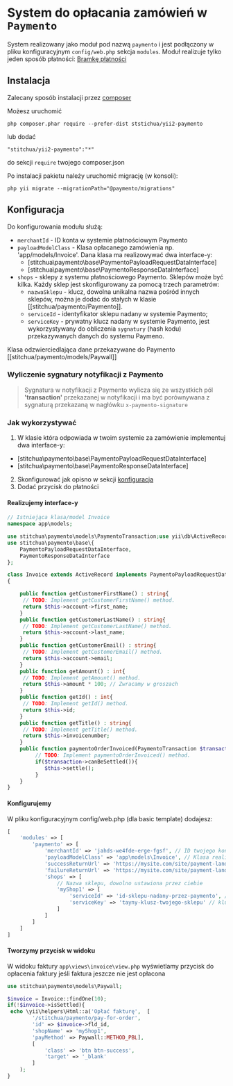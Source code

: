 # System do opłacania zamówień w `Paymento`

System realizowany jako moduł pod nazwą `paymento` i jest podłączony w pliku konfiguracyjnym `config/web.php`
sekcja `modules`. Moduł realizuje tylko jeden sposób
płatności: [Bramkę płatności](https://paymentopaywall.docs.apiary.io/#/introduction/wprowadzenie)

## Instalacja

Zalecany sposób instalacji przez [composer](http://getcomposer.org/download/)

Możesz uruchomić

```
php composer.phar require --prefer-dist ststichua/yii2-paymento
```

lub dodać

```
"stitchua/yii2-paymento":"*"
```

do sekcji `require` twojego composer.json

Po instalacji pakietu należy uruchomić migrację (w konsoli):
```
php yii migrate --migrationPath="@paymento/migrations"
```

## Konfiguracja

Do konfigurowania modułu służą:

- `merchantId` - ID konta w systemie płatnościowym Paymento
- `payloadModelClass` - Klasa opłacanego zamówienia np. 'app/models/Invoice'. Dana klasa ma realizowywać dwa
  interface-y:
    - [stitchua\paymento\base\PaymentoPayloadRequestDataInterface]
    - [stitchua\paymento\base\PaymentoResponseDataInterface]
- `shops` - sklepy z systemu płatnościowego Paymento. Sklepów może być kilka. Każdy sklep jest skonfigurowany za pomocą
  trzech parametrów:
    - `nazwaSklepu` - klucz, dowolna unikalna nazwa pośród innych sklepów, można je dodać do stałych w
      klasie [[stitchua/paymento/Paymento]].
    - `serviceId` - identyfikator sklepu nadany w systemie Paymento;
    - `serviceKey` - prywatny klucz nadany w systemie Paymento, jest wykorzystywany do obliczenia `sygnatury` (hash
      kodu) przekazywanych danych do systemu Paymeno.

Klasa odzwierciedlająca dane przekazywane do Paymento [[stitchua/paymento/models/Paywall]]

### Wyliczenie sygnatury notyfikacji z Paymento

> Sygnatura w notyfikacji z Paymento wylicza się ze wszystkich pól
**'transaction'** przekazanej w notyfikacji i ma być porównywana z sygnaturą przekazaną w nagłówku `x-paymento-signature`

### Jak wykorzystywać

1. W klasie która odpowiada w twoim systemie za zamówienie implementuj dwa interface-y:

- [stitchua\paymento\base\PaymentoPayloadRequestDataInterface]
- [stitchua\paymento\base\PaymentoResponseDataInterface]
2. Skonfigurować jak opisno w sekcji [konfiguracja](#konfigurujemy)
3. Dodać przycisk do płatności

#### Realizujemy interface-y

```php
// Istniejąca klasa/model Invoice
namespace app\models;

use stitchua\paymento\models\PaymentoTransaction;use yii\db\ActiveRecord;
use stitchua\paymento\base\{
    PaymentoPayloadRequestDataInterface,
    PaymentoResponseDataInterface
};

class Invoice extends ActiveRecord implements PaymentoPayloadRequestDataInterface, PaymentoResponseDataInterface
{

    public function getCustomerFirstName() : string{
     // TODO: Implement getCustomerFirstName() method.
     return $this->account->first_name;
    }
    public function getCustomerLastName() : string{
     // TODO: Implement getCustomerLastName() method.
     return $this->account->last_name;
    }
    public function getCustomerEmail() : string{
     // TODO: Implement getCustomerEmail() method.
     return $this->account->email;
    }
    public function getAmount() : int{
     // TODO: Implement getAmount() method.
     return $this->amount * 100; // Zwracamy w groszach
    }
    public function getId() : int{
     // TODO: Implement getId() method.
     return $this->id;
    }
    public function getTitle() : string{
     // TODO: Implement getTitle() method.
     return $this->invoicenumber;
    }
    public function paymentoOrderInvoiced(PaymentoTransaction $transaction){
         // TODO: Implement paymentoOrderInvoiced() method.
         if($transaction->canBeSettled()){
            $this->settle();
         }
    }
}
```
#### Konfigurujemy
W pliku konfiguracyjnym config/web.php (dla basic template) dodajesz:
```php
[
    'modules' => [
        'paymento' => [
            'merchantId' => 'jahds-we4fde-erge-fgsf', // ID twojego konta w Paymento
            'payloadModelClass' => 'app\models\Invoice', // Klasa realizująca interface-y
            'successReturnUrl' => 'https://mysite.com/site/payment-landig-page?status=success',
            'failureReturnUrl' => 'https://mysite.com/site/payment-landig-page?status=error',
            'shops' => [
                // Nazwa sklepu, dowolno ustawiona przez ciebie
                'myShop1' => [
                    'serviceId' => 'id-sklepu-nadany-przez-paymento', // ID sklepu z PAymento
                    'serviceKey' => 'tayny-klusz-twojego-sklepu' // klucz sklepu z Paymento
                ]
            ]
        ]
    ]   
]
```

#### Tworzymy przycisk w widoku
W widoku faktury `app\views\invoice\view.php` wyświetlamy przycisk do opłacenia faktury jeśli faktura jeszcze nie jest opłacona
```php
use stitchua\paymento\models\Paywall;

$invoice = Invoice::findOne(10);
if(!$invoice->isSettled){
 echo \yii\helpers\Html::a('Opłać fakturę',  [
        '/stitchua/paymento/pay-for-order', 
        'id' => $invoice->fld_id, 
        'shopName' => 'myShop1', 
        'payMethod' => Paywall::METHOD_PBL], 
        [
            'class' => 'btn btn-success',
            'target' => '_blank'
        ]
    );
}

```